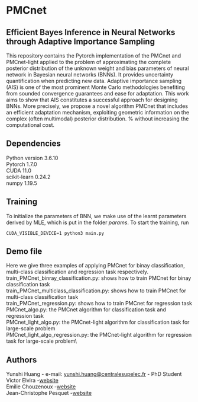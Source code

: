 # PMCnet
## Efficient Bayes Inference in Neural Networks through Adaptive Importance Sampling
This repository contains the Pytorch implementation of the PMCnet and PMCnet-light applied to the problem of approximating the complete posterior distribution of the unknown weight and bias parameters of neural network in Bayesian neural networks (BNNs). It provides uncertainty quantification when predicting new data. Adaptive importance sampling (AIS) is one of the most prominent Monte Carlo methodologies benefiting from sounded convergence guarantees and ease for adaptation. This work aims to show that AIS constitutes a successful approach for designing BNNs. More precisely, we propose a novel algorithm PMCnet that includes an efficient adaptation mechanism, exploiting geometric information on the complex (often multimodal) posterior distribution. % without increasing the computational cost. 

## Dependencies
Python version 3.6.10\
Pytorch 1.7.0\
CUDA 11.0\
scikit-learn 0.24.2\
numpy 1.19.5

## Training
To initialize the parameters of BNN, we make use of the learnt parameters derived by MLE, which is put in the folder _params_. To start the training, run 

```
CUDA_VISIBLE_DEVICE=1 python3 main.py
```

## Demo file
Here we give three examples of applying PMCnet for binay classification, multi-class classification and regression task respectively.\
train_PMCnet_binray_classification.py: shows how to train PMCnet for binay classification task\
train_PMCnet_multiclass_classification.py: shows how to  train PMCnet for multi-class classification task\
train_PMCnet_regression.py: shows how to  train PMCnet for regression task\
PMCnet_algo.py: the PMCnet algorithm for classification task and regression task\
PMCnet_light_algo.py: the PMCnet-light algorithm for classification task for large-scale problem\
PMCnet_light_algo_regression.py: the PMCnet-light algorithm for regression task for large-scale problem\

## Authors
Yunshi Huang - e-mail: yunshi.huang@centralesupelec.fr - PhD Student\
Víctor Elvira -[website](https://victorelvira.github.io/) \
Emilie Chouzenoux -[website](https://pages.saclay.inria.fr/emilie.chouzenoux/)\
Jean-Christophe Pesquet -[website](https://pesquet.info/)
